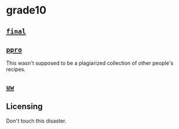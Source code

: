 # grade10

## [`final`](https://ajxc.github.io/grade10/final)

## [`ppro`](https://ajxc.github.io/grade10/ppro)

This wasn't supposed to be a plagiarized collection of other people's recipes.

## [`uw`](https://ajxc.github.io/grade10/uw)

## Licensing

Don't touch this disaster.
